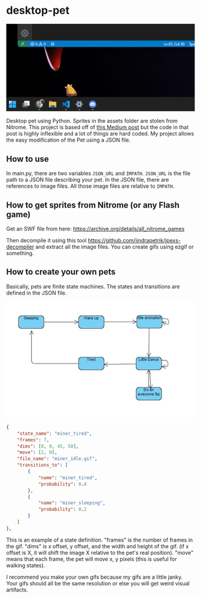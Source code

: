 # desktop-pet

![demo](click.gif)

Desktop pet using Python. Sprites in the assets folder are stolen from Nitrome. This project is based off of [this Medium post](https://medium.com/analytics-vidhya/create-your-own-desktop-pet-with-python-5b369be18868) but the code in that post is highly inflexible and a lot of things are hard coded. My project allows the easy modification of the Pet using a JSON file.

## How to use

In main.py, there are two variables `JSON_URL` and `IMPATH`. `JSON_URL` is the file path to a JSON file describing your pet. In the JSON file, there are references to image files. All those image files are relative to `IMPATH`.

## How to get sprites from Nitrome (or any Flash game)

Get an SWF file from here:
https://archive.org/details/all_nitrome_games

Then decompile it using this tool
https://github.com/jindrapetrik/jpexs-decompiler
and extract all the image files. You can create gifs using ezgif or something.

## How to create your own pets

Basically, pets are finite state machines. The states and transitions are defined in the JSON file.

![FSM Diagram](fsm.jpg)

```json
{
    "state_name": "miner_tired",
    "frames": 7,
    "dims": [0, 0, 45, 50],
    "move": [2, 0],
    "file_name": "miner_idle.gif",
    "transitions_to": [
        {
            "name": "miner_tired",
            "probability": 0.8
        },
        {
            "name": "miner_sleeping",
            "probability": 0.2
        }
    ]
},
```

This is an example of a state definition.
"frames" is the number of frames in the gif.
"dims" is x offset, y offset, and the width and height of the gif. (if x offset is X, it will shift the image X relative to the pet's real position).
"move" means that each frame, the pet will move x, y pixels (this is useful for walking states).

I recommend you make your own gifs because my gifs are a little janky. Your gifs should all be the same resolution or else you will get weird visual artifacts.
